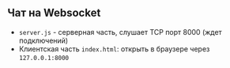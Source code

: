 ## Чат на Websocket

* `server.js` - серверная часть, слушает TCP порт 8000 (ждет подключений)
* Клиентская часть `index.html`: открыть в браузере через `127.0.0.1:8000`
